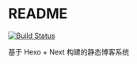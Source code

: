 # README

[![Build Status](https://travis-ci.com/SpiritLing/blog.svg?branch=master)](https://travis-ci.com/SpiritLing/blog)


基于 Hexo + Next 构建的静态博客系统